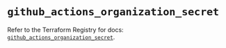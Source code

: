 # `github_actions_organization_secret`

Refer to the Terraform Registry for docs: [`github_actions_organization_secret`](https://registry.terraform.io/providers/integrations/github/5.44.0/docs/resources/actions_organization_secret).
